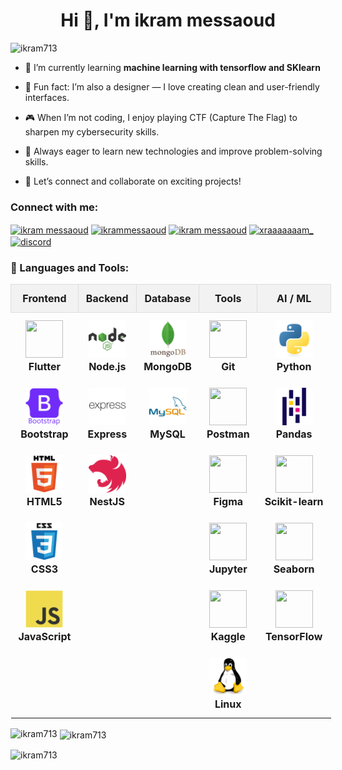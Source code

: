 <h1 align="center">Hi 👋, I'm ikram messaoud</h1>

<p align="left"> <img src="https://komarev.com/ghpvc/?username=ikram713&label=Profile%20views&color=0e75b6&style=flat" alt="ikram713" /> </p>



- 🌱 I’m currently learning **machine learning with tensorflow  and SKlearn**

- 🎨 Fun fact: I’m also a designer — I love creating clean and user-friendly interfaces.

- 🎮 When I’m not coding, I enjoy playing CTF (Capture The Flag) to sharpen my cybersecurity skills.

- 🚀 Always eager to learn new technologies and improve problem-solving skills.

- 🔗 Let’s connect and collaborate on exciting projects!


<h3 align="left">Connect with me:</h3>
<p align="left">
<a href="https://www.linkedin.com/in/ikram-messaoud-08466b335" target="blank"><img align="center" src="https://raw.githubusercontent.com/rahuldkjain/github-profile-readme-generator/master/src/images/icons/Social/linked-in-alt.svg" alt="ikram messaoud" height="30" width="40" /></a>
<a href="https://kaggle.com/ikrammessaoud" target="blank"><img align="center" src="https://raw.githubusercontent.com/rahuldkjain/github-profile-readme-generator/master/src/images/icons/Social/kaggle.svg" alt="ikrammessaoud" height="30" width="40" /></a>
<a href="https://www.facebook.com/share/16oDeTxd6x/" target="blank"><img align="center" src="https://raw.githubusercontent.com/rahuldkjain/github-profile-readme-generator/master/src/images/icons/Social/facebook.svg" alt="ikram messaoud" height="30" width="40" /></a>
<a href="https://www.instagram.com/xraaaaam_?igsh=ZGQwcDhrdXBiMG9q" target="blank"><img align="center" src="https://raw.githubusercontent.com/rahuldkjain/github-profile-readme-generator/master/src/images/icons/Social/instagram.svg" alt="xraaaaaaam_" height="30" width="40" /></a>
<a href="https://discord.gg/AsuaFdWh" target="blank">
 <img align="center" src="https://raw.githubusercontent.com/rahuldkjain/github-profile-readme-generator/master/src/images/icons/Social/discord.svg" alt="discord" height="30" width="40" />
</a>

</p>

<h3 align="left">🚀 Languages and Tools:</h3>
<table style="width: 1200px; border-collapse: collapse; font-size: 16px;">
  <thead>
    <tr style="background-color: #f2f2f2;">
      <th style="text-align:center; padding: 12px; border: 1px solid #ddd;">Frontend</th>
      <th style="text-align:center; padding: 12px; border: 1px solid #ddd;">Backend</th>
      <th style="text-align:center; padding: 12px; border: 1px solid #ddd;">Database</th>
      <th style="text-align:center; padding: 12px; border: 1px solid #ddd;">Tools</th>
      <th style="text-align:center; padding: 12px; border: 1px solid #ddd;">AI / ML</th>
    </tr>
  </thead>
  <tbody>
    <tr>
      <td align="center" style="padding:12px;"><a href="https://flutter.dev" target="_blank"><img src="https://www.vectorlogo.zone/logos/flutterio/flutterio-icon.svg" width="60" height="60"/></a><br/><strong>Flutter</strong></td>
      <td align="center" style="padding:12px;"><a href="https://nodejs.org" target="_blank"><img src="https://raw.githubusercontent.com/devicons/devicon/master/icons/nodejs/nodejs-original-wordmark.svg" width="60" height="60"/></a><br/><strong>Node.js</strong></td>
      <td align="center" style="padding:12px;"><a href="https://www.mongodb.com/" target="_blank"><img src="https://raw.githubusercontent.com/devicons/devicon/master/icons/mongodb/mongodb-original-wordmark.svg" width="60" height="60"/></a><br/><strong>MongoDB</strong></td>
      <td align="center" style="padding:12px;"><a href="https://git-scm.com/" target="_blank"><img src="https://www.vectorlogo.zone/logos/git-scm/git-scm-icon.svg" width="60" height="60"/></a><br/><strong>Git</strong></td>
      <td align="center" style="padding:12px;"><a href="https://www.python.org" target="_blank"><img src="https://raw.githubusercontent.com/devicons/devicon/master/icons/python/python-original.svg" width="60" height="60"/></a><br/><strong>Python</strong></td>
    </tr>
    <tr>
      <td align="center" style="padding:12px;"><a href="https://getbootstrap.com" target="_blank"><img src="https://raw.githubusercontent.com/devicons/devicon/master/icons/bootstrap/bootstrap-plain-wordmark.svg" width="60" height="60"/></a><br/><strong>Bootstrap</strong></td>
      <td align="center" style="padding:12px;"><a href="https://expressjs.com" target="_blank"><img src="https://raw.githubusercontent.com/devicons/devicon/master/icons/express/express-original-wordmark.svg" width="60" height="60"/></a><br/><strong>Express</strong></td>
      <td align="center" style="padding:12px;"><a href="https://www.mysql.com/" target="_blank"><img src="https://raw.githubusercontent.com/devicons/devicon/master/icons/mysql/mysql-original-wordmark.svg" width="60" height="60"/></a><br/><strong>MySQL</strong></td>
      <td align="center" style="padding:12px;"><a href="https://postman.com" target="_blank"><img src="https://www.vectorlogo.zone/logos/getpostman/getpostman-icon.svg" width="60" height="60"/></a><br/><strong>Postman</strong></td>
      <td align="center" style="padding:12px;"><a href="https://pandas.pydata.org/" target="_blank"><img src="https://raw.githubusercontent.com/devicons/devicon/2ae2a900d2f041da66e950e4d48052658d850630/icons/pandas/pandas-original.svg" width="60" height="60"/></a><br/><strong>Pandas</strong></td>
    </tr>
    <tr>
      <td align="center" style="padding:12px;"><a href="https://www.w3.org/html/" target="_blank"><img src="https://raw.githubusercontent.com/devicons/devicon/master/icons/html5/html5-original-wordmark.svg" width="60" height="60"/></a><br/><strong>HTML5</strong></td>
      <td align="center" style="padding:12px;"><a href="https://nestjs.com/" target="_blank"><img src="https://raw.githubusercontent.com/devicons/devicon/master/icons/nestjs/nestjs-plain.svg" width="60" height="60"/></a><br/><strong>NestJS</strong></td>
      <td></td>
      <td align="center" style="padding:12px;"><a href="https://www.figma.com/" target="_blank"><img src="https://www.vectorlogo.zone/logos/figma/figma-icon.svg" width="60" height="60"/></a><br/><strong>Figma</strong></td>
      <td align="center" style="padding:12px;"><a href="https://scikit-learn.org/" target="_blank"><img src="https://upload.wikimedia.org/wikipedia/commons/0/05/Scikit_learn_logo_small.svg" width="60" height="60"/></a><br/><strong>Scikit-learn</strong></td>
    </tr>
    <tr>
      <td align="center" style="padding:12px;"><a href="https://www.w3schools.com/css/" target="_blank"><img src="https://raw.githubusercontent.com/devicons/devicon/master/icons/css3/css3-original-wordmark.svg" width="60" height="60"/></a><br/><strong>CSS3</strong></td>
      <td></td>
      <td></td>
      <td align="center" style="padding:12px;"><a href="https://jupyter.org/" target="_blank"><img src="https://upload.wikimedia.org/wikipedia/commons/3/38/Jupyter_logo.svg" width="60" height="60"/></a><br/><strong>Jupyter</strong></td>
      <td align="center" style="padding:12px;"><a href="https://seaborn.pydata.org/" target="_blank"><img src="https://seaborn.pydata.org/_images/logo-mark-lightbg.svg" width="60" height="60"/></a><br/><strong>Seaborn</strong></td>
    </tr>
    <tr>
      <td align="center" style="padding:12px;"><a href="https://developer.mozilla.org/en-US/docs/Web/JavaScript" target="_blank"><img src="https://raw.githubusercontent.com/devicons/devicon/master/icons/javascript/javascript-original.svg" width="60" height="60"/></a><br/><strong>JavaScript</strong></td>
      <td></td>
      <td></td>
      <td align="center" style="padding:12px;"><a href="https://www.kaggle.com/" target="_blank"><img src="https://upload.wikimedia.org/wikipedia/commons/7/7c/Kaggle_logo.png" width="60" height="60"/></a><br/><strong>Kaggle</strong></td>
      <td align="center" style="padding:12px;"><a href="https://www.tensorflow.org" target="_blank"><img src="https://www.vectorlogo.zone/logos/tensorflow/tensorflow-icon.svg" width="60" height="60"/></a><br/><strong>TensorFlow</strong></td>
    </tr>
    <tr>
      <td></td>
      <td></td>
      <td></td>
      <td align="center" style="padding:12px;"><a href="https://www.linux.org/" target="_blank"><img src="https://raw.githubusercontent.com/devicons/devicon/master/icons/linux/linux-original.svg" width="60" height="60"/></a><br/><strong>Linux</strong></td>
      <td></td>
    </tr>
  </tbody>
</table>








<p><img align="left" src="https://github-readme-stats.vercel.app/api/top-langs?username=ikram713&show_icons=true&locale=en&layout=compact" alt="ikram713" /></p>

<p>&nbsp;<img align="center" src="https://github-readme-stats.vercel.app/api?username=ikram713&show_icons=true&locale=en" alt="ikram713" /></p>

<p><img align="center" src="https://github-readme-streak-stats.herokuapp.com/?user=ikram713&" alt="ikram713" /></p>


